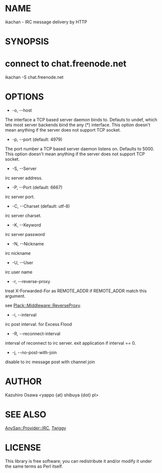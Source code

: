# NAME

ikachan - IRC message delivery by HTTP

# SYNOPSIS

  # connect to chat.freenode.net
  ikachan -S chat.freenode.net

# OPTIONS

- -o, --host

The interface a TCP based server daemon binds to. Defauts to undef,
which lets most server backends bind the any (*) interface. This
option doesn't mean anything if the server does not support TCP
socket.

- -p, --port (default: 4979)

The port number a TCP based server daemon listens on. Defaults to
5000. This option doesn't mean anything if the server does not support
TCP socket.

- -S, --Server

irc server address.

- -P, --Port (default: 6667)

irc server port.

- -C, --Charset (default: utf-8)

irc server charset.

- -K, --Keyword

irc server password

- -N, --Nickname

irc nickname

- -U, --User

irc user name

- -r, --reverse-proxy

treat X-Forwarded-For as REMOTE_ADDR if REMOTE_ADDR match this argument.

see [Plack::Middleware::ReverseProxy](http://search.cpan.org/perldoc?Plack::Middleware::ReverseProxy).

- -i, --interval

irc post interval. for Excess Flood

- -R, --reconnect-interval

interval of reconnect to irc server.
exit application if interval == 0.

- -j, --no-post-with-join

disable to irc message post with channel join

# AUTHOR

Kazuhiro Osawa <yappo {at} shibuya {dot} pl>

# SEE ALSO

[AnySan::Provider::IRC](http://search.cpan.org/perldoc?AnySan::Provider::IRC), [Twiggy](http://search.cpan.org/perldoc?Twiggy)

# LICENSE

This library is free software; you can redistribute it and/or modify
it under the same terms as Perl itself.
